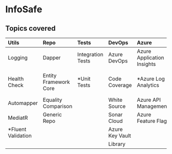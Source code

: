 # InfoSafe

## Topics covered

|  **Utils**                  |  **Repo**                   |  **Tests**               |  **DevOps**               |  **Azure**                   |  **Bus**                  |
|  :---                       |  :---                       |  :---                    |  :---                     |  :---                        |  :---                     |
|  Logging                    |  Dapper                     |  Integration Tests       |  Azure DevOps             |  Azure Application Insights  |  - [x] RabbitMQ           |
|  Health Check               |  Entity Framework Core      |  *Unit Tests             |  Code Coverage            |  *Azure Log Analytics        |  - [x] Azure Service Bus  |
|  Automapper                 |  Equality Comparison        |                          |  White Source             |  Azure API Management        |                           |
|  MediatR                    |  Generic Repo               |                          |  Sonar Cloud              |  Azure Feature Flag          |                           |
|  *Fluent Validation         |                             |                          |  Azure Key Vault          |                              |                           |
|                             |                             |                          |  Library                  |                              |                           |
